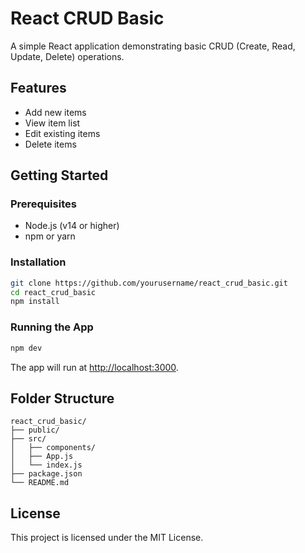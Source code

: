 # React CRUD Basic

A simple React application demonstrating basic CRUD (Create, Read, Update, Delete) operations.

## Features

- Add new items
- View item list
- Edit existing items
- Delete items

## Getting Started

### Prerequisites

- Node.js (v14 or higher)
- npm or yarn

### Installation

```bash
git clone https://github.com/yourusername/react_crud_basic.git
cd react_crud_basic
npm install
```

### Running the App

```bash
npm dev
```

The app will run at [http://localhost:3000](http://localhost:3000).

## Folder Structure

```
react_crud_basic/
├── public/
├── src/
│   ├── components/
│   ├── App.js
│   └── index.js
├── package.json
└── README.md
```

## License

This project is licensed under the MIT License.